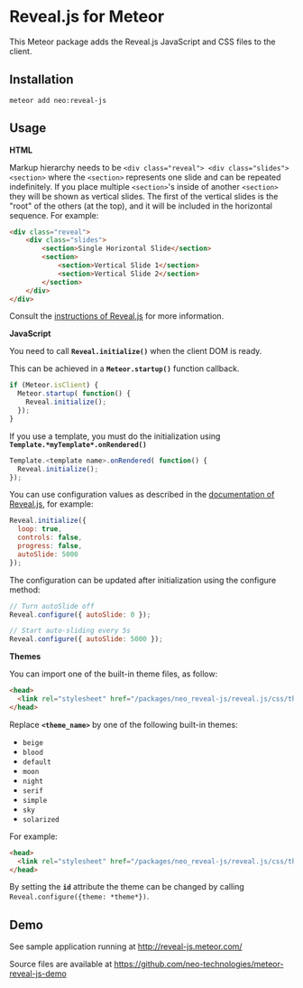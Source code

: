 Reveal.js for Meteor
====================

This Meteor package adds the Reveal.js JavaScript and CSS files to the client.

Installation
------------

`meteor add neo:reveal-js`


Usage
-----

**HTML**

Markup hierarchy needs to be ``<div class="reveal"> <div class="slides"> <section>`` where the ``<section>`` represents one slide and can be repeated indefinitely. If you place multiple ``<section>``'s inside of another ``<section>`` they will be shown as vertical slides. The first of the vertical slides is the "root" of the others (at the top), and it will be included in the horizontal sequence. For example:

```html
<div class="reveal">
	<div class="slides">
		<section>Single Horizontal Slide</section>
		<section>
			<section>Vertical Slide 1</section>
			<section>Vertical Slide 2</section>
		</section>
	</div>
</div>
```

Consult the [instructions of Reveal.js](https://github.com/hakimel/reveal.js#instructions) for more information.


**JavaScript**

You need to call **`Reveal.initialize()`** when the client DOM is ready.

This can be achieved in a **`Meteor.startup()`** function callback.

```javascript
if (Meteor.isClient) {
  Meteor.startup( function() {
    Reveal.initialize();
  });
}
```

If you use a template, you must do the initialization using **`Template.*myTemplate*.onRendered()`**

```javascript
Template.<template name>.onRendered( function() {
  Reveal.initialize();
});
```

You can use configuration values as described in the [documentation of Reveal.js](https://github.com/hakimel/reveal.js#configuration), for example:

```javascript
Reveal.initialize({
  loop: true,
  controls: false,
  progress: false,
  autoSlide: 5000
});
```

The configuration can be updated after initialization using the configure method:

```javascript
// Turn autoSlide off
Reveal.configure({ autoSlide: 0 });

// Start auto-sliding every 5s
Reveal.configure({ autoSlide: 5000 });
```

**Themes**

You can import one of the built-in theme files, as follow:

```html
<head>
  <link rel="stylesheet" href="/packages/neo_reveal-js/reveal.js/css/theme/<theme_name>.css" id="theme"/>
</head>
```

Replace **`<theme_name>`** by one of the following built-in themes:

  - `beige`
  - `blood`
  - `default`
  - `moon`
  - `night`
  - `serif`
  - `simple`
  - `sky`
  - `solarized`


For example:

```html
<head>
  <link rel="stylesheet" href="/packages/neo_reveal-js/reveal.js/css/theme/<theme_name>.css" id="theme"/>
</head>
```

By setting the **`id`** attribute the theme can be changed by calling `Reveal.configure({theme: *theme*})`. 

Demo
----

See sample application running at http://reveal-js.meteor.com/

Source files are available at https://github.com/neo-technologies/meteor-reveal-js-demo
